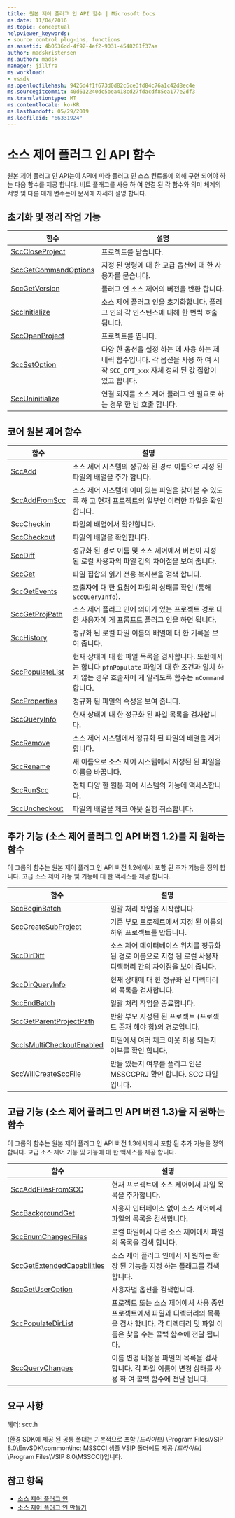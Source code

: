 ```yaml
---
title: 원본 제어 플러그 인 API 함수 | Microsoft Docs
ms.date: 11/04/2016
ms.topic: conceptual
helpviewer_keywords:
- source control plug-ins, functions
ms.assetid: 4b0536dd-4f92-4ef2-9031-4548281f37aa
author: madskristensen
ms.author: madsk
manager: jillfra
ms.workload:
- vssdk
ms.openlocfilehash: 9426d4f1f673d0d82c6ce3fd84c76a1c42d8ec4e
ms.sourcegitcommit: 40d612240dc5bea418cd27fdacdf85ea177e2df3
ms.translationtype: MT
ms.contentlocale: ko-KR
ms.lasthandoff: 05/29/2019
ms.locfileid: "66331924"
---
```

# <a name="source-control-plug-in-api-functions"></a>소스 제어 플러그 인 API 함수
원본 제어 플러그 인 API는이 API에 따라 플러그 인 소스 컨트롤에 의해 구현 되어야 하는 다음 함수를 제공 합니다. 비트 플래그를 사용 하 여 연결 된 각 함수와 의미 체계의 서명 및 다른 매개 변수는이 문서에 자세히 설명 합니다.

## <a name="initialization-and-housekeeping-functions"></a>초기화 및 정리 작업 기능

|함수|설명|
|--------------|-----------------|
|[SccCloseProject](../extensibility/scccloseproject-function.md)|프로젝트를 닫습니다.|
|[SccGetCommandOptions](../extensibility/sccgetcommandoptions-function.md)|지정 된 명령에 대 한 고급 옵션에 대 한 사용자를 묻습니다.|
|[SccGetVersion](../extensibility/sccgetversion-function.md)|플러그 인 소스 제어의 버전을 반환 합니다.|
|[SccInitialize](../extensibility/sccinitialize-function.md)|소스 제어 플러그 인을 초기화합니다. 플러그 인의 각 인스턴스에 대해 한 번씩 호출 됩니다.|
|[SccOpenProject](../extensibility/sccopenproject-function.md)|프로젝트를 엽니다.|
|[SccSetOption](../extensibility/sccsetoption-function.md)|다양 한 옵션을 설정 하는 데 사용 하는 제네릭 함수입니다. 각 옵션을 사용 하 여 시작 `SCC_OPT_xxx` 자체 정의 된 값 집합이 있고 합니다.|
|[SccUninitialize](../extensibility/sccuninitialize-function.md)|연결 되지를 소스 제어 플러그 인 필요로 하는 경우 한 번 호출 합니다.|

## <a name="core-source-control-functions"></a>코어 원본 제어 함수

|함수|설명|
|--------------|-----------------|
|[SccAdd](../extensibility/sccadd-function.md)|소스 제어 시스템의 정규화 된 경로 이름으로 지정 된 파일의 배열을 추가 합니다.|
|[SccAddFromScc](../extensibility/sccaddfromscc-function.md)|소스 제어 시스템에 이미 있는 파일을 찾아볼 수 있도록 하 고 현재 프로젝트의 일부인 이러한 파일을 확인 합니다.|
|[SccCheckin](../extensibility/scccheckin-function.md)|파일의 배열에서 확인합니다.|
|[SccCheckout](../extensibility/scccheckout-function.md)|파일의 배열을 확인합니다.|
|[SccDiff](../extensibility/sccdiff-function.md)|정규화 된 경로 이름 및 소스 제어에서 버전이 지정 된 로컬 사용자의 파일 간의 차이점을 보여 줍니다.|
|[SccGet](../extensibility/sccget-function.md)|파일 집합의 읽기 전용 복사본을 검색 합니다.|
|[SccGetEvents](../extensibility/sccgetevents-function.md)|호출자에 대 한 요청에 파일의 상태를 확인 (통해 `SccQueryInfo`).|
|[SccGetProjPath](../extensibility/sccgetprojpath-function.md)|소스 제어 플러그 인에 의미가 있는 프로젝트 경로 대 한 사용자에 게 프롬프트 플러그 인을 하면 됩니다.|
|[SccHistory](../extensibility/scchistory-function.md)|정규화 된 로컬 파일 이름의 배열에 대 한 기록을 보여 줍니다.|
|[SccPopulateList](../extensibility/sccpopulatelist-function.md)|현재 상태에 대 한 파일 목록을 검사합니다. 또한에서는 합니다 `pfnPopulate` 파일에 대 한 조건과 일치 하지 않는 경우 호출자에 게 알리도록 함수는 `nCommand`합니다.|
|[SccProperties](../extensibility/sccproperties-function.md)|정규화 된 파일의 속성을 보여 줍니다.|
|[SccQueryInfo](../extensibility/sccqueryinfo-function.md)|현재 상태에 대 한 정규화 된 파일 목록을 검사합니다.|
|[SccRemove](../extensibility/sccremove-function.md)|소스 제어 시스템에서 정규화 된 파일의 배열을 제거합니다.|
|[SccRename](../extensibility/sccrename-function.md)|새 이름으로 소스 제어 시스템에서 지정된 된 파일을 이름을 바꿉니다.|
|[SccRunScc](../extensibility/sccrunscc-function.md)|전체 다양 한 원본 제어 시스템의 기능에 액세스합니다.|
|[SccUncheckout](../extensibility/sccuncheckout-function.md)|파일의 배열을 체크 아웃 실행 취소합니다.|

## <a name="functions-that-support-additional-capability-version-12-of-the-source-control-plug-in-api"></a>추가 기능 (소스 제어 플러그 인 API 버전 1.2)를 지 원하는 함수
 이 그룹의 함수는 원본 제어 플러그 인 API 버전 1.2에에서 포함 된 추가 기능을 정의 합니다. 고급 소스 제어 기능 및 기능에 대 한 액세스를 제공 합니다.

|함수|설명|
|--------------|-----------------|
|[SccBeginBatch](../extensibility/sccbeginbatch-function.md)|일괄 처리 작업을 시작합니다.|
|[SccCreateSubProject](../extensibility/scccreatesubproject-function.md)|기존 부모 프로젝트에서 지정 된 이름의 하위 프로젝트를 만듭니다.|
|[SccDirDiff](../extensibility/sccdirdiff-function.md)|소스 제어 데이터베이스 위치를 정규화 된 경로 이름으로 지정 된 로컬 사용자 디렉터리 간의 차이점을 보여 줍니다.|
|[SccDirQueryInfo](../extensibility/sccdirqueryinfo-function.md)|현재 상태에 대 한 정규화 된 디렉터리의 목록을 검사합니다.|
|[SccEndBatch](../extensibility/sccendbatch-function.md)|일괄 처리 작업을 종료합니다.|
|[SccGetParentProjectPath](../extensibility/sccgetparentprojectpath-function.md)|반환 부모 지정된 된 프로젝트 (프로젝트 존재 해야 함)의 경로입니다.|
|[SccIsMultiCheckoutEnabled](../extensibility/sccismulticheckoutenabled-function.md)|파일에서 여러 체크 아웃 허용 되는지 여부를 확인 합니다.|
|[SccWillCreateSccFile](../extensibility/sccwillcreatesccfile-function.md)|만들 있는지 여부를 플러그 인은 MSSCCPRJ 확인 합니다. SCC 파일입니다.|

## <a name="functions-that-support-advanced-capability-version-13-of-the-source-control-plug-in-api"></a>고급 기능 (소스 제어 플러그 인 API 버전 1.3)을 지 원하는 함수
 이 그룹의 함수는 원본 제어 플러그 인 API 버전 1.3에서에서 포함 된 추가 기능을 정의 합니다. 고급 소스 제어 기능 및 기능에 대 한 액세스를 제공 합니다.

|함수|설명|
|--------------|-----------------|
|[SccAddFilesFromSCC](../extensibility/sccaddfilesfromscc-function.md)|현재 프로젝트에 소스 제어에서 파일 목록을 추가합니다.|
|[SccBackgroundGet](../extensibility/sccbackgroundget-function.md)|사용자 인터페이스 없이 소스 제어에서 파일의 목록을 검색합니다.|
|[SccEnumChangedFiles](../extensibility/sccenumchangedfiles-function.md)|로컬 파일에서 다른 소스 제어에서 파일의 목록을 검색 합니다.|
|[SccGetExtendedCapabilities](../extensibility/sccgetextendedcapabilities-function.md)|소스 제어 플러그 인에서 지 원하는 확장 된 기능을 지정 하는 플래그를 검색 합니다.|
|[SccGetUserOption](../extensibility/sccgetuseroption-function.md)|사용자별 옵션을 검색합니다.|
|[SccPopulateDirList](../extensibility/sccpopulatedirlist-function.md)|프로젝트 또는 소스 제어에서 사용 중인 프로젝트에서 파일과 디렉터리의 목록을 검사 합니다. 각 디렉터리 및 파일 이름은 찾을 수는 콜백 함수에 전달 됩니다.|
|[SccQueryChanges](../extensibility/sccquerychanges-function.md)|이름 변경 내용을 파일의 목록을 검사 합니다. 각 파일 이름이 변경 상태를 사용 하 여 콜백 함수에 전달 됩니다.|

## <a name="requirements"></a>요구 사항
 헤더: scc.h

 (환경 SDK에 제공 된 공통 폴더는 기본적으로 포함 *[드라이브]* \Program Files\VSIP 8.0\EnvSDK\common\inc; MSSCCI 샘플 VSIP 폴더에도 제공 *[드라이브]* \Program Files\VSIP 8.0\MSSCCI)입니다.

## <a name="see-also"></a>참고 항목
- [소스 제어 플러그 인](../extensibility/source-control-plug-ins.md)
- [소스 제어 플러그 인 만들기](../extensibility/internals/creating-a-source-control-plug-in.md)